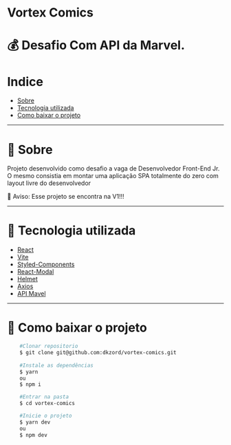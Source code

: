 # Vortex Comics

# 💰 Desafio Com API da Marvel.


# Indice
- [Sobre](#-sobre)
- [Tecnologia utilizada](#-tecnologia-utilizada)
- [Como baixar o projeto](#-como-baixar-o-projeto)

---

# 📜 Sobre

Projeto desenvolvido como desafio a vaga de Desenvolvedor Front-End Jr.
O mesmo consistia em montar uma aplicação SPA totalmente do zero com layout livre do desenvolvedor

🛑 Aviso: Esse projeto se encontra na V1!!!

---

# 📘 Tecnologia utilizada

- [React](https://pt-br.reactjs.org/)
- [Vite](https://vitejs.dev/)
- [Styled-Components](https://styled-components.com/)
- [React-Modal](https://github.com/reactjs/react-modal)
- [Helmet](https://github.com/nfl/react-helmet)
- [Axios](https://axios-http.com/)
- [API Mavel](https://developer.marvel.com/docs)

---

# 📁 Como baixar o projeto

```bash
    #Clonar repositorio
    $ git clone git@github.com:dkzord/vortex-comics.git
    
    #Instale as dependências
    $ yarn 
    ou
    $ npm i

    #Entrar na pasta
    $ cd vortex-comics

    #Inicie o projeto
    $ yarn dev
    ou
    $ npm dev
```
